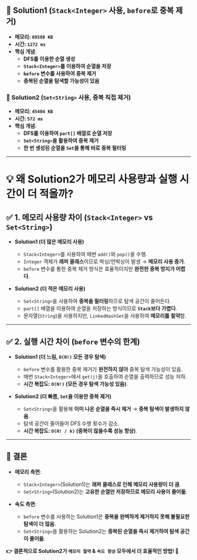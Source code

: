 ## **🚀 Solution1 (`Stack<Integer>` 사용, `before`로 중복 제거)**
- **메모리: `69580 KB`**  
- **시간: `1272 ms`**  
- **핵심 개념**:
  - **DFS를 이용한 순열 생성**
  - **`Stack<Integer>`를 이용하여 순열을 저장**
  - **`before` 변수를 사용하여 중복 제거**
  - **중복된 순열을 탐색할 가능성이 있음**

### **🚀 Solution2 (`Set<String>` 사용, 중복 직접 제거)**
- **메모리: `45404 KB`**  
- **시간: `572 ms`**  
- **핵심 개념**:
  - **DFS를 이용하여 `part[]` 배열로 순열 저장**
  - **`Set<String>`을 활용하여 중복 제거**
  - **한 번 생성된 순열을 `Set`을 통해 바로 중복 필터링**

---

# **💡 왜 Solution2가 메모리 사용량과 실행 시간이 더 적을까?**

## **✅ 1. 메모리 사용량 차이 (`Stack<Integer>` vs `Set<String>`)**
- **Solution1 (더 많은 메모리 사용)**
  - `Stack<Integer>`를 사용하여 매번 `add()`와 `pop()`을 수행.
  - `Integer` 객체가 **래퍼 클래스**이므로 박싱/언박싱이 발생 → **메모리 사용 증가**.
  - `before` 변수를 통한 중복 제거 방식은 효율적이지만 **완전한 중복 방지가 어렵다**.

- **Solution2 (더 적은 메모리 사용)**
  - `Set<String>`을 사용하여 **중복을 필터링**하므로 탐색 공간이 줄어든다.
  - `part[]` 배열을 이용하여 순열을 저장하는 방식이므로 **`Stack`보다 가볍다**.
  - 문자열(`String`)을 사용하지만, `LinkedHashSet`을 사용하여 **메모리를 절약**함.

---

## **✅ 2. 실행 시간 차이 (`before` 변수의 한계)**
- **Solution1 (더 느림, `O(N!)` 모든 경우 탐색)**
  - `before` 변수를 활용한 중복 제거가 **완전하지 않아** 중복 탐색 가능성이 있음.
  - 매번 `Stack<Integer>`에서 `get(j)`을 호출하여 순열을 출력하므로 성능 저하.
  - **시간 복잡도: `O(N!)` (모든 경우 탐색 가능성 있음)**.

- **Solution2 (더 빠름, `Set`을 이용한 중복 제거)**
  - `Set<String>`을 활용해 **이미 나온 순열을 즉시 제거** → **중복 탐색이 발생하지 않음**.
  - 탐색 공간이 줄어들어 DFS 수행 횟수가 감소.
  - **시간 복잡도: `O(N! / k)` (중복이 많을수록 성능 향상)**.

---

## **📌 결론**
- **메모리 측면**:
  - `Stack<Integer>`(Solution1)는 **래퍼 클래스로 인해 메모리 사용량이 더 큼**.
  - `Set<String>`(Solution2)는 **고유한 순열만 저장하므로 메모리 사용이 줄어듦**.

- **속도 측면**:
  - `before` 변수를 사용하는 Solution1은 **중복을 완벽하게 제거하지 못해 불필요한 탐색이 더 많음**.
  - `Set<String>`을 활용하는 Solution2는 **중복된 순열을 즉시 제거하여 탐색 공간이 줄어듦**.

**👉 결론적으로 Solution2가 `메모리 절약` & `속도 향상` 모두에서 더 효율적인 방법! 🚀**